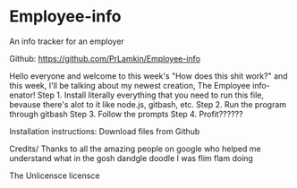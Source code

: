# Employee-info
An info tracker for an employer

Github: https://github.com/PrLamkin/Employee-info

Hello everyone and welcome to this week's "How does this shit work?" and this week, I'll be talking about my newest creation, The Employee info-enator!
Step 1. Install literally everything that you need to run this file, bevause there's alot to it like node.js, gitbash, etc.
Step 2. Run the program through gitbash
Step 3. Follow the prompts
Step 4. Profit??????

Installation instructions: Download files from Github

Credits/ Thanks to all the amazing people on google who helped me understand what in the gosh dandgle doodle I was flim flam doing

The Unlicensce licensce 
